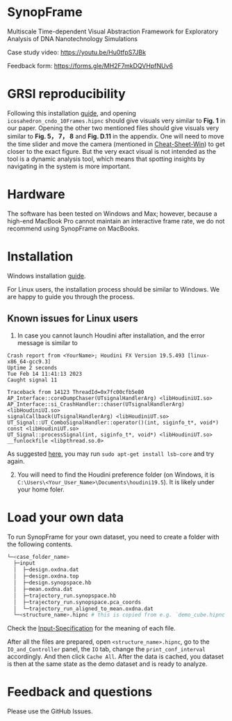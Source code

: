 # SynopFrame
Multiscale Time-dependent Visual Abstraction Framework for Exploratory Analysis of DNA Nanotechnology Simulations

Case study video: https://youtu.be/Hu0tfpS7JBk

Feedback form: https://forms.gle/MH2F7mkDQVHpfNUv6

# GRSI reproducibility 

Following this installation [guide](https://github.com/nanovis/SynopFrame/blob/main/Install-Win.md), and opening `icosahedron_cndo_10Frames.hipnc` should give visuals very similar to **Fig. 1** in our paper. Opening the other two mentioned files should give visuals very similar to **Fig. 5， 7， 8** and **Fig. D.11** in the appendix. One will need to move the time slider and move the camera (mentioned in [Cheat-Sheet-Win](https://github.com/nanovis/SynopFrame/blob/main/Cheat-Sheet-Win.md)) to get closer to the exact figure. But the very exact visual is not intended as the tool is a dynamic analysis tool, which means that spotting insights by navigating in the system is more important.

# Hardware 

The software has been tested on Windows and Max; however, because a high-end MacBook Pro cannot maintain an interactive frame rate, we do not recommend using SynopFrame on MacBooks.

# Installation

Windows installation [guide](https://github.com/nanovis/SynopFrame/blob/main/Install-Win.md). 

For Linux users, the installation process should be similar to Windows. We are happy to guide you through the process. 

## Known issues for Linux users

1. In case you cannot launch Houdini after installation, and the error message is similar to 

```
Crash report from <YourName>; Houdini FX Version 19.5.493 [linux-x86_64-gcc9.3]
Uptime 2 seconds
Tue Feb 14 11:41:13 2023
Caught signal 11

Traceback from 14123 ThreadId=0x7fc00cfb5e80
AP_Interface::coreDumpChaser(UTsignalHandlerArg) <libHoudiniUI.so>
AP_Interface::si_CrashHandler::chaser(UTsignalHandlerArg) <libHoudiniUI.so>
signalCallback(UTsignalHandlerArg) <libHoudiniUT.so>
UT_Signal::UT_ComboSignalHandler::operator()(int, siginfo_t*, void*) const <libHoudiniUT.so>
UT_Signal::processSignal(int, siginfo_t*, void*) <libHoudiniUT.so>
__funlockfile <libpthread.so.0>
```

As suggested [here](https://www.sidefx.com/forum/topic/81386/?page=4#post-358280), you may run `sudo apt-get install lsb-core` and try again. 

2. You will need to find the Houdini preference folder (on Windows, it is `C:\Users\<Your_User_Name>\Documents\houdini19.5`). It is likely under your home foler. 

# Load your own data

To run SynopFrame for your own dataset, you need to create a folder with the following contents. 

```bash
└─<case_folder_name>
  ├─input
  │  ├─design.oxdna.dat
  │  ├─design.oxdna.top
  │  ├─design.synopspace.hb
  │  ├─mean.oxdna.dat
  │  ├─trajectory_run.synopspace.hb
  │  ├─trajectory_run.synopspace.pca_coords
  │  └─trajectory_run_aligned_to_mean.oxdna.dat
  └─<structure_name>.hipnc # this is copied from e.g. `demo_cube.hipnc`
```

Check the [Input-Specification](https://github.com/nanovis/SynopFrame/blob/main/Input-Specification.md) for the meaning of each file. 

After all the files are prepared, open `<structure_name>.hipnc`, go to the `IO_and_Controller` panel, the `IO` tab, change the `print_conf_interval` accordingly. And then click `Cache All`. After the data is cached, you dataset is then at the same state as the demo dataset and is ready to analyze. 

# Feedback and questions 

Please use the GitHub Issues. 


